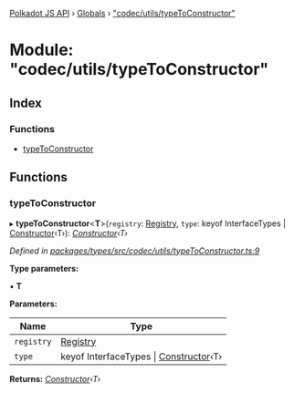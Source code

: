 [Polkadot JS API](../README.md) › [Globals](../globals.md) › ["codec/utils/typeToConstructor"](_codec_utils_typetoconstructor_.md)

# Module: "codec/utils/typeToConstructor"

## Index

### Functions

* [typeToConstructor](_codec_utils_typetoconstructor_.md#typetoconstructor)

## Functions

###  typeToConstructor

▸ **typeToConstructor**<**T**>(`registry`: [Registry](../interfaces/_types_registry_.registry.md), `type`: keyof InterfaceTypes | [Constructor](../interfaces/_types_codec_.constructor.md)‹T›): *[Constructor](../interfaces/_types_codec_.constructor.md)‹T›*

*Defined in [packages/types/src/codec/utils/typeToConstructor.ts:9](https://github.com/polkadot-js/api/blob/295cd2a7e0/packages/types/src/codec/utils/typeToConstructor.ts#L9)*

**Type parameters:**

▪ **T**

**Parameters:**

Name | Type |
------ | ------ |
`registry` | [Registry](../interfaces/_types_registry_.registry.md) |
`type` | keyof InterfaceTypes &#124; [Constructor](../interfaces/_types_codec_.constructor.md)‹T› |

**Returns:** *[Constructor](../interfaces/_types_codec_.constructor.md)‹T›*
